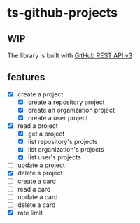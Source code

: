 # ts-github-projects

## WIP

The library is built with [GitHub REST API v3](https://developer.github.com/v3/projects/)


## features

- [x] create a project
  - [x] create a repository project
  - [x] create an organization project
  - [x] create a user project
- [x] read a project
  - [x] get a project
  - [x] list repository's projects
  - [x] list organization's projects
  - [x] list user's projects
- [ ] update a project
- [x] delete a project
- [ ] create a card
- [ ] read a card
- [ ] update a card
- [ ] delete a card
- [x] rate limit
